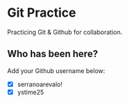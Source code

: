 # Git Practice

Practicing Git &amp; Github for collaboration.

## Who has been here?

Add your Github username below:

- [x] serranoarevalo!
- [x] ystime25

